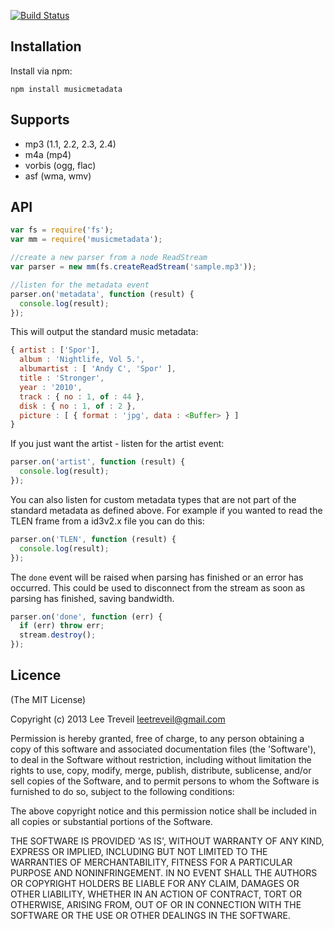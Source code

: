 [![Build Status](https://secure.travis-ci.org/leetreveil/node-musicmetadata.png)](http://travis-ci.org/leetreveil/node-musicmetadata)

Installation
------------
Install via npm:

```
npm install musicmetadata
```


Supports
-----------------
* mp3 (1.1, 2.2, 2.3, 2.4)
* m4a (mp4)
* vorbis (ogg, flac)
* asf (wma, wmv)


API
-----------------
```javascript
var fs = require('fs');
var mm = require('musicmetadata');

//create a new parser from a node ReadStream
var parser = new mm(fs.createReadStream('sample.mp3'));

//listen for the metadata event
parser.on('metadata', function (result) {
  console.log(result);
});
```


This will output the standard music metadata:

```javascript
{ artist : ['Spor'],
  album : 'Nightlife, Vol 5.',
  albumartist : [ 'Andy C', 'Spor' ],
  title : 'Stronger',
  year : '2010',
  track : { no : 1, of : 44 },
  disk : { no : 1, of : 2 },
  picture : [ { format : 'jpg', data : <Buffer> } ]
}
```

If you just want the artist - listen for the artist event:

```javascript
parser.on('artist', function (result) {
  console.log(result);
});
```

You can also listen for custom metadata types that are not part of the standard metadata as defined above. For example if you wanted to read the TLEN frame from a id3v2.x file you can do this:

```javascript
parser.on('TLEN', function (result) {
  console.log(result);
});
```
    
The ```done``` event will be raised when parsing has finished or an error has occurred. This could be
used to disconnect from the stream as soon as parsing has finished, saving bandwidth.

```javascript
parser.on('done', function (err) {
  if (err) throw err;
  stream.destroy();
});
```

Licence
-----------------

(The MIT License)

Copyright (c) 2013 Lee Treveil <leetreveil@gmail.com>

Permission is hereby granted, free of charge, to any person obtaining a copy of this software and associated documentation files (the 'Software'), to deal in the Software without restriction, including without limitation the rights to use, copy, modify, merge, publish, distribute, sublicense, and/or sell copies of the Software, and to permit persons to whom the Software is furnished to do so, subject to the following conditions:

The above copyright notice and this permission notice shall be included in all copies or substantial portions of the Software.

THE SOFTWARE IS PROVIDED 'AS IS', WITHOUT WARRANTY OF ANY KIND, EXPRESS OR IMPLIED, INCLUDING BUT NOT LIMITED TO THE WARRANTIES OF MERCHANTABILITY, FITNESS FOR A PARTICULAR PURPOSE AND NONINFRINGEMENT. IN NO EVENT SHALL THE AUTHORS OR COPYRIGHT HOLDERS BE LIABLE FOR ANY CLAIM, DAMAGES OR OTHER LIABILITY, WHETHER IN AN ACTION OF CONTRACT, TORT OR OTHERWISE, ARISING FROM, OUT OF OR IN CONNECTION WITH THE SOFTWARE OR THE USE OR OTHER DEALINGS IN THE SOFTWARE.
